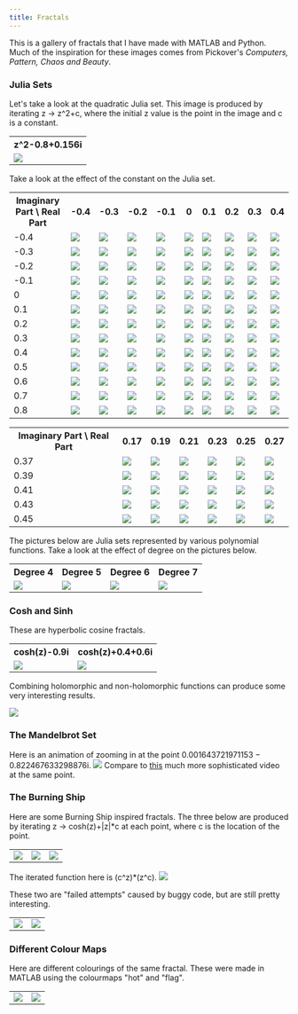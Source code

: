 ```yaml
---
title: Fractals
---
```


This is a gallery of fractals that I have made with MATLAB and Python. 
Much of the inspiration for these images comes from Pickover's <i>Computers, Pattern, Chaos and Beauty</i>.

<h3>Julia Sets</h3>
Let's take a look at the quadratic Julia set. This image is produced by iterating z -> z^2+c, where the initial z value is the point in the image and c is a constant.

<table>
<tr> 
	<th>z^2-0.8+0.156i</th>
</tr>
<tr>
	<td><img src="\images\fractals\z.^2+complex(-0.8,0.156).png"></td>
</tr>
</table>
	
Take a look at the effect of the constant on the Julia set.

<table>
<tr> 
	<th>Imaginary Part \ Real Part </th>
	<th>-0.4</th>
	<th>-0.3</th>
	<th>-0.2</th>
	<th>-0.1</th>
	<th>0</th>
	<th>0.1</th>
	<th>0.2</th>
	<th>0.3</th>
	<th>0.4</th>
</tr>
<tr> 
	<td>-0.4</td>
	<td><img src="\images\fractals\constant_table\z.^2+-0.4-0.4i.png"></td>
	<td><img src="\images\fractals\constant_table\z.^2+-0.4-0.3i.png"></td>
	<td><img src="\images\fractals\constant_table\z.^2+-0.4-0.2i.png"></td>
	<td><img src="\images\fractals\constant_table\z.^2+-0.4-0.1i.png"></td>
	<td><img src="\images\fractals\constant_table\z.^2+-0.4.png"></td>
	<td><img src="\images\fractals\constant_table\z.^2+-0.4+0.1i.png"></td>
	<td><img src="\images\fractals\constant_table\z.^2+-0.4+0.2i.png"></td>
	<td><img src="\images\fractals\constant_table\z.^2+-0.4+0.3i.png"></td>
	<td><img src="\images\fractals\constant_table\z.^2+-0.4+0.4i.png"></td>
</tr>
<tr> 
	<td>-0.3</td>
	<td><img src="\images\fractals\constant_table\z.^2+-0.3-0.4i.png"></td>
	<td><img src="\images\fractals\constant_table\z.^2+-0.3-0.3i.png"></td>
	<td><img src="\images\fractals\constant_table\z.^2+-0.3-0.2i.png"></td>
	<td><img src="\images\fractals\constant_table\z.^2+-0.3-0.1i.png"></td>
	<td><img src="\images\fractals\constant_table\z.^2+-0.3.png"></td>
	<td><img src="\images\fractals\constant_table\z.^2+-0.3+0.1i.png"></td>
	<td><img src="\images\fractals\constant_table\z.^2+-0.3+0.2i.png"></td>
	<td><img src="\images\fractals\constant_table\z.^2+-0.3+0.3i.png"></td>
	<td><img src="\images\fractals\constant_table\z.^2+-0.3+0.4i.png"></td>
</tr>
<tr> 
	<td>-0.2</td>
	<td><img src="\images\fractals\constant_table\z.^2+-0.2-0.4i.png"></td>
	<td><img src="\images\fractals\constant_table\z.^2+-0.2-0.3i.png"></td>
	<td><img src="\images\fractals\constant_table\z.^2+-0.2-0.2i.png"></td>
	<td><img src="\images\fractals\constant_table\z.^2+-0.2-0.1i.png"></td>
	<td><img src="\images\fractals\constant_table\z.^2+-0.2.png"></td>
	<td><img src="\images\fractals\constant_table\z.^2+-0.2+0.1i.png"></td>
	<td><img src="\images\fractals\constant_table\z.^2+-0.2+0.2i.png"></td>
	<td><img src="\images\fractals\constant_table\z.^2+-0.2+0.3i.png"></td>
	<td><img src="\images\fractals\constant_table\z.^2+-0.2+0.4i.png"></td>
</tr>
<tr> 
	<td>-0.1</td>
	<td><img src="\images\fractals\constant_table\z.^2+-0.1-0.4i.png"></td>
	<td><img src="\images\fractals\constant_table\z.^2+-0.1-0.3i.png"></td>
	<td><img src="\images\fractals\constant_table\z.^2+-0.1-0.2i.png"></td>
	<td><img src="\images\fractals\constant_table\z.^2+-0.1-0.1i.png"></td>
	<td><img src="\images\fractals\constant_table\z.^2+-0.1.png"></td>
	<td><img src="\images\fractals\constant_table\z.^2+-0.1+0.1i.png"></td>
	<td><img src="\images\fractals\constant_table\z.^2+-0.1+0.2i.png"></td>
	<td><img src="\images\fractals\constant_table\z.^2+-0.1+0.3i.png"></td>
	<td><img src="\images\fractals\constant_table\z.^2+-0.1+0.4i.png"></td>
</tr>
<tr>
	<td>0</td>
	<td><img src="\images\fractals\constant_table\z.^2+0-0.4i.png"></td>
	<td><img src="\images\fractals\constant_table\z.^2+0-0.3i.png"></td>
	<td><img src="\images\fractals\constant_table\z.^2+0-0.2i.png"></td>
	<td><img src="\images\fractals\constant_table\z.^2+0-0.1i.png"></td>
	<td><img src="\images\fractals\constant_table\z.^2+0.png"></td>
	<td><img src="\images\fractals\constant_table\z.^2+0+0.1i.png"></td>
	<td><img src="\images\fractals\constant_table\z.^2+0+0.2i.png"></td>
	<td><img src="\images\fractals\constant_table\z.^2+0+0.3i.png"></td>
	<td><img src="\images\fractals\constant_table\z.^2+0+0.4i.png"></td>
</tr>
<tr> 
	<td>0.1</td>
	<td><img src="\images\fractals\constant_table\z.^2+0.1-0.4i.png"></td>
	<td><img src="\images\fractals\constant_table\z.^2+0.1-0.3i.png"></td>
	<td><img src="\images\fractals\constant_table\z.^2+0.1-0.2i.png"></td>
	<td><img src="\images\fractals\constant_table\z.^2+0.1-0.1i.png"></td>
	<td><img src="\images\fractals\constant_table\z.^2+0.1.png"></td>
	<td><img src="\images\fractals\constant_table\z.^2+0.1+0.1i.png"></td>
	<td><img src="\images\fractals\constant_table\z.^2+0.1+0.2i.png"></td>
	<td><img src="\images\fractals\constant_table\z.^2+0.1+0.3i.png"></td>
	<td><img src="\images\fractals\constant_table\z.^2+0.1+0.4i.png"></td>
</tr>
<tr> 
	<td>0.2</td>
	<td><img src="\images\fractals\constant_table\z.^2+0.2-0.4i.png"></td>
	<td><img src="\images\fractals\constant_table\z.^2+0.2-0.3i.png"></td>
	<td><img src="\images\fractals\constant_table\z.^2+0.2-0.2i.png"></td>
	<td><img src="\images\fractals\constant_table\z.^2+0.2-0.1i.png"></td>
	<td><img src="\images\fractals\constant_table\z.^2+0.2.png"></td>
	<td><img src="\images\fractals\constant_table\z.^2+0.2+0.1i.png"></td>
	<td><img src="\images\fractals\constant_table\z.^2+0.2+0.2i.png"></td>
	<td><img src="\images\fractals\constant_table\z.^2+0.2+0.3i.png"></td>
	<td><img src="\images\fractals\constant_table\z.^2+0.2+0.4i.png"></td>
</tr>
<tr> 
	<td>0.3</td>
	<td><img src="\images\fractals\constant_table\z.^2+0.3-0.4i.png"></td>
	<td><img src="\images\fractals\constant_table\z.^2+0.3-0.3i.png"></td>
	<td><img src="\images\fractals\constant_table\z.^2+0.3-0.2i.png"></td>
	<td><img src="\images\fractals\constant_table\z.^2+0.3-0.1i.png"></td>
	<td><img src="\images\fractals\constant_table\z.^2+0.3.png"></td>
	<td><img src="\images\fractals\constant_table\z.^2+0.3+0.1i.png"></td>
	<td><img src="\images\fractals\constant_table\z.^2+0.3+0.2i.png"></td>
	<td><img src="\images\fractals\constant_table\z.^2+0.3+0.3i.png"></td>
	<td><img src="\images\fractals\constant_table\z.^2+0.3+0.4i.png"></td>
</tr>
<tr> 
	<td>0.4</td>
	<td><img src="\images\fractals\constant_table\z.^2+0.4-0.4i.png"></td>
	<td><img src="\images\fractals\constant_table\z.^2+0.4-0.3i.png"></td>
	<td><img src="\images\fractals\constant_table\z.^2+0.4-0.2i.png"></td>
	<td><img src="\images\fractals\constant_table\z.^2+0.4-0.1i.png"></td>
	<td><img src="\images\fractals\constant_table\z.^2+0.4.png"></td>
	<td><img src="\images\fractals\constant_table\z.^2+0.4+0.1i.png"></td>
	<td><img src="\images\fractals\constant_table\z.^2+0.4+0.2i.png"></td>
	<td><img src="\images\fractals\constant_table\z.^2+0.4+0.3i.png"></td>
	<td><img src="\images\fractals\constant_table\z.^2+0.4+0.4i.png"></td>
</tr>
<tr> 
	<td>0.5</td>
	<td><img src="\images\fractals\constant_table\z.^2+0.5-0.4i.png"></td>
	<td><img src="\images\fractals\constant_table\z.^2+0.5-0.3i.png"></td>
	<td><img src="\images\fractals\constant_table\z.^2+0.5-0.2i.png"></td>
	<td><img src="\images\fractals\constant_table\z.^2+0.5-0.1i.png"></td>
	<td><img src="\images\fractals\constant_table\z.^2+0.5.png"></td>
	<td><img src="\images\fractals\constant_table\z.^2+0.5+0.1i.png"></td>
	<td><img src="\images\fractals\constant_table\z.^2+0.5+0.2i.png"></td>
	<td><img src="\images\fractals\constant_table\z.^2+0.5+0.3i.png"></td>
	<td><img src="\images\fractals\constant_table\z.^2+0.5+0.4i.png"></td>
</tr>
<tr> 
	<td>0.6</td>
	<td><img src="\images\fractals\constant_table\z.^2+0.6-0.4i.png"></td>
	<td><img src="\images\fractals\constant_table\z.^2+0.6-0.3i.png"></td>
	<td><img src="\images\fractals\constant_table\z.^2+0.6-0.2i.png"></td>
	<td><img src="\images\fractals\constant_table\z.^2+0.6-0.1i.png"></td>
	<td><img src="\images\fractals\constant_table\z.^2+0.6.png"></td>
	<td><img src="\images\fractals\constant_table\z.^2+0.6+0.1i.png"></td>
	<td><img src="\images\fractals\constant_table\z.^2+0.6+0.2i.png"></td>
	<td><img src="\images\fractals\constant_table\z.^2+0.6+0.3i.png"></td>
	<td><img src="\images\fractals\constant_table\z.^2+0.6+0.4i.png"></td>
</tr>
<tr> 
	<td>0.7</td>
	<td><img src="\images\fractals\constant_table\z.^2+0.7-0.4i.png"></td>
	<td><img src="\images\fractals\constant_table\z.^2+0.7-0.3i.png"></td>
	<td><img src="\images\fractals\constant_table\z.^2+0.7-0.2i.png"></td>
	<td><img src="\images\fractals\constant_table\z.^2+0.7-0.1i.png"></td>
	<td><img src="\images\fractals\constant_table\z.^2+0.7.png"></td>
	<td><img src="\images\fractals\constant_table\z.^2+0.7+0.1i.png"></td>
	<td><img src="\images\fractals\constant_table\z.^2+0.7+0.2i.png"></td>
	<td><img src="\images\fractals\constant_table\z.^2+0.7+0.3i.png"></td>
	<td><img src="\images\fractals\constant_table\z.^2+0.7+0.4i.png"></td>
</tr>
<tr> 
	<td>0.8</td>
	<td><img src="\images\fractals\constant_table\z.^2+0.8-0.4i.png"></td>
	<td><img src="\images\fractals\constant_table\z.^2+0.8-0.3i.png"></td>
	<td><img src="\images\fractals\constant_table\z.^2+0.8-0.2i.png"></td>
	<td><img src="\images\fractals\constant_table\z.^2+0.8-0.1i.png"></td>
	<td><img src="\images\fractals\constant_table\z.^2+0.8.png"></td>
	<td><img src="\images\fractals\constant_table\z.^2+0.8+0.1i.png"></td>
	<td><img src="\images\fractals\constant_table\z.^2+0.8+0.2i.png"></td>
	<td><img src="\images\fractals\constant_table\z.^2+0.8+0.3i.png"></td>
	<td><img src="\images\fractals\constant_table\z.^2+0.8+0.4i.png"></td>
</tr>
</table>

<table>
<tr> 
	<th>Imaginary Part \ Real Part </th>
	<th>0.17</th>
	<th>0.19</th>
	<th>0.21</th>
	<th>0.23</th>
	<th>0.25</th>
	<th>0.27</th>
</tr>
<tr> 
	<td>0.37</td>
	<td><img src="\images\fractals\constant_table_zoom\z.^2+0.37+0.17i.png"></td>
	<td><img src="\images\fractals\constant_table_zoom\z.^2+0.37+0.19i.png"></td>
	<td><img src="\images\fractals\constant_table_zoom\z.^2+0.37+0.21i.png"></td>
	<td><img src="\images\fractals\constant_table_zoom\z.^2+0.37+0.23i.png"></td>
	<td><img src="\images\fractals\constant_table_zoom\z.^2+0.37+0.25i.png"></td>
	<td><img src="\images\fractals\constant_table_zoom\z.^2+0.37+0.27i.png"></td>
</tr>
<tr> 
	<td>0.39</td>
	<td><img src="\images\fractals\constant_table_zoom\z.^2+0.39+0.17i.png"></td>
	<td><img src="\images\fractals\constant_table_zoom\z.^2+0.39+0.19i.png"></td>
	<td><img src="\images\fractals\constant_table_zoom\z.^2+0.39+0.21i.png"></td>
	<td><img src="\images\fractals\constant_table_zoom\z.^2+0.39+0.23i.png"></td>
	<td><img src="\images\fractals\constant_table_zoom\z.^2+0.39+0.25i.png"></td>
	<td><img src="\images\fractals\constant_table_zoom\z.^2+0.39+0.27i.png"></td>
</tr>
<tr> 
	<td>0.41</td>
	<td><img src="\images\fractals\constant_table_zoom\z.^2+0.41+0.17i.png"></td>
	<td><img src="\images\fractals\constant_table_zoom\z.^2+0.41+0.19i.png"></td>
	<td><img src="\images\fractals\constant_table_zoom\z.^2+0.41+0.21i.png"></td>
	<td><img src="\images\fractals\constant_table_zoom\z.^2+0.41+0.23i.png"></td>
	<td><img src="\images\fractals\constant_table_zoom\z.^2+0.41+0.25i.png"></td>
	<td><img src="\images\fractals\constant_table_zoom\z.^2+0.41+0.27i.png"></td>
</tr>
<tr> 
	<td>0.43</td>
	<td><img src="\images\fractals\constant_table_zoom\z.^2+0.43+0.17i.png"></td>
	<td><img src="\images\fractals\constant_table_zoom\z.^2+0.43+0.19i.png"></td>
	<td><img src="\images\fractals\constant_table_zoom\z.^2+0.43+0.21i.png"></td>
	<td><img src="\images\fractals\constant_table_zoom\z.^2+0.43+0.23i.png"></td>
	<td><img src="\images\fractals\constant_table_zoom\z.^2+0.43+0.25i.png"></td>
	<td><img src="\images\fractals\constant_table_zoom\z.^2+0.43+0.27i.png"></td>
</tr>
<tr>
	<td>0.45</td>
	<td><img src="\images\fractals\constant_table_zoom\z.^2+0.45+0.17i.png"></td>
	<td><img src="\images\fractals\constant_table_zoom\z.^2+0.45+0.19i.png"></td>
	<td><img src="\images\fractals\constant_table_zoom\z.^2+0.45+0.21i.png"></td>
	<td><img src="\images\fractals\constant_table_zoom\z.^2+0.45+0.23i.png"></td>
	<td><img src="\images\fractals\constant_table_zoom\z.^2+0.45+0.25i.png"></td>
	<td><img src="\images\fractals\constant_table_zoom\z.^2+0.45+0.27i.png"></td>
</tr>
</table>

The pictures below are Julia sets represented by various polynomial functions.
Take a look at the effect of degree on the pictures below.

<table>
<tr> 
	<th>Degree 4</th>
	<th>Degree 5</th>
	<th>Degree 6</th>
	<th>Degree 7</th>
</tr>
<tr> 
	<td><img src="\images\fractals\poly_four.png"></td>
	<td><img src="\images\fractals\poly_five.png"></td>
	<td><img src="\images\fractals\poly_six.png"></td>
	<td><img src="\images\fractals\poly_seven.png"></td>
</tr>
</table>

<h3>Cosh and Sinh</h3>
These are hyperbolic cosine fractals.

<table>
<tr>
	<th>cosh(z)-0.9i</th>
	<th>cosh(z)+0.4+0.6i</th>
</tr>
<tr> 
	<td><img src="\images\fractals\(cmath.cosh(z))+complex(0,-0.9).png"></td>
	<td><img src="\images\fractals\(cmath.cosh(z))+complex(0.4,0.6).png"></td>
</tr>
</table>
	
Combining holomorphic and non-holomorphic functions can produce some very interesting results.

<img src="\images\fractals\cosh(z)+complex(0.1,0.9).abs(z).png">


<h3>The Mandelbrot Set</h3>

Here is an animation of zooming in at the point 0.001643721971153 − 0.822467633298876i.
<img src="\images\fractals\mandelbrot_zoom.gif">
Compare to <a href="https://upload.wikimedia.org/wikipedia/commons/0/07/Fractal-zoom-1-03-Mandelbrot_Buzzsaw.ogv">this</a> much more sophisticated video at the same point.

<h3>The Burning Ship</h3>

Here are some Burning Ship inspired fractals. 
The three below are produced by iterating z -> cosh(z)+|z|*c at each point, where c is the location of the point.

<table>
<tr> 
	<td><img src="\images\fractals\cosh(z)+abs(z).z0.png"></td>
	<td><img src="\images\fractals\cosh(z)+abs(z).z0_zoom.png"></td>
	<td><img src="\images\fractals\cosh(z)+abs(z).z0_zoom2.png"></td>
</tr>
</table>

The iterated function here is (c^z)*(z^c).
<img src="\images\fractals\z0.^(z).z.^(z0).png">
	
These two are "failed attempts" caused by buggy code, but are still pretty interesting.
<table>
<tr> 
	<td><img src="\images\fractals\alt_burning_ship.png"></td>
	<td><img src="\images\fractals\alt_burning_ship_zoom.png"></td>
</tr>
</table>

<h3>Different Colour Maps</h3>
Here are different colourings of the same fractal. 
These were made in MATLAB using the colourmaps "hot" and "flag".
<table>
<tr> 
	<td><img src="\images\fractals\cosh(z)+complex(0.1,-0.6).png"></td>
	<td><img src="\images\fractals\flag.png"></td>
</tr>
</table>
